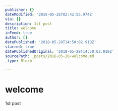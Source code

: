 ```yaml
---
publisher: {}
dateModified: '2018-05-26T02:42:55.974Z'
via: {}
description: 1st post
title: welcome
inFeed: true
author: []
datePublished: '2018-05-28T14:50:02.910Z'
starred: true
datePublishedOriginal: '2018-05-28T14:50:02.910Z'
sourcePath: _posts/2018-05-28-welcome.md
_type: Blurb

---
```

# welcome

1st post